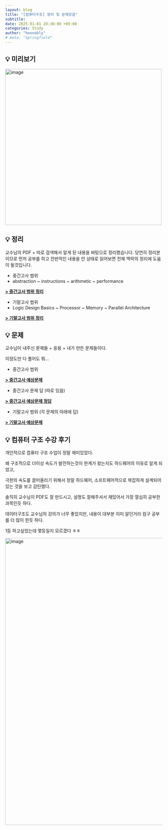```yaml
---
layout: blog
title: "[컴퓨터구조] 정리 및 문제모음"
subtitle:
date: 2025-01-01 20:30:00 +09:00
categories: Study
author: "hoonably"
# meta: "Springfield"
---
```


## 💡 미리보기
<img width="500" alt="image" src="https://github.com/user-attachments/assets/cc89b076-d97d-4411-9406-5e5d55bd6c4b" />

## 💡 정리

교수님의 PDF + 따로 검색해서 알게 된 내용을 바탕으로 정리했습니다.
당연히 정리본이므로 먼저 공부를 하고 전반적인 내용을 안 상태로 읽어보면 전체 맥락의 정리에 도움이 될것입니다.

- 중간고사 범위
- abstraction ~ instructions ~ arithmetic ~ performance

<a href="{{ '/pdf_files/Computer_Architecture/CA_mid.pdf' | prepend: relative_url }}"><strong>> 중간고사 범위 정리 </strong></a>

- 기말고사 범위
- Logic Design Basics ~ Processor ~ Memory ~ Parallel Architecture

<a href="{{ '/pdf_files/Computer_Architecture/CA_final.pdf' | prepend: relative_url }}"><strong>> 기말고사 범위 정리 </strong></a>

## 💡 문제

교수님이 내주신 문제들 + 응용 + 내가 만든 문제들이다.

이정도만 다 풀어도 뭐...

- 중간고사 범위

<a href="{{ '/pdf_files/Computer_Architecture/CA_mid_prob.pdf' | prepend: relative_url }}"><strong>> 중간고사 예상문제 </strong></a>

- 중간고사 문제 답 (따로 있음)

<a href="{{ '/pdf_files/Computer_Architecture/CA_mid_ans.pdf' | prepend: relative_url }}"><strong>> 중간고사 예상문제 정답 </strong></a>


- 기말고사 범위 (각 문제의 아래에 답)

<a href="{{ '/pdf_files/Computer_Architecture/CA_final_prob.pdf' | prepend: relative_url }}"><strong>> 기말고사 예상문제 </strong></a>



## 💡 컴퓨터 구조 수강 후기 

개인적으로 컴퓨터 구조 수업이 정말 재미있었다.

왜 구조적으로 더이상 속도가 발전하는것이 한계가 왔는지도 하드웨어의 이유로 알게 되었고,

극한의 속도를 끌어올리기 위해서 정말 하드웨어, 소프트웨어적으로 복잡하게 설계되어있는 것을 보고 감탄했다.

솔직히 교수님이 PDF도 잘 만드시고, 설명도 잘해주셔서 재밌어서 가장 열심히 공부한 과목인듯 하다.

데이터구조도 교수님의 강의가 너무 좋았지만, 내용이 대부분 이미 알던거라 컴구 공부를 더 많이 한듯 하다.

1등 하고싶었는데 몇등일지 모르겠다 ㅎㅎ

<img width="919" alt="image" src="https://github.com/user-attachments/assets/bdc3f3c9-3b7a-4b62-8149-adb6aef35fcc" />
